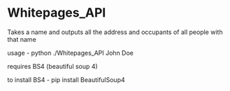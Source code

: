 # Whitepages_API
Takes a name and outputs all the address and occupants of all people with that name

usage - python ./Whitepages_API John Doe

requires BS4 (beautiful soup 4)

to install BS4 - pip install BeautifulSoup4
